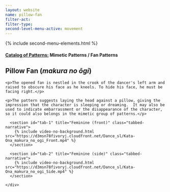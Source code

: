 ```yaml
---
layout: website
name: pillow-fan
filter-act:
filter-type:
second-level-menu-active: movement
---
```

{% include second-menu-elements.html %}

<main class="page-content">
  <div class="text-container">
    <h4><a href="/movement/">Catalog of Patterns:</a> Mimetic Patterns / Fan Patterns</h4>
    <h2>Pillow Fan (<em>makura no ōgi</em>)</h2>

    <p>The opened fan is nestled in the crook of the dancer's left arm and raised to obscure his face as he kneels. To hide his face, he must be facing right.</p>

    <p>The pattern suggests laying the head against a pillow, giving the impression that the character is sleeping or dreaming.  It may also be used to indicate embarrassment or the disappearance of the character, so it could also belongs in the mimetic group of patterns.</p>

  </div>

<div class="tabs-container">
  <div class="tabs-container__links">
    <div class="wrapper">
      <div id="tabs"></div>
    </div>
  </div>
  <div class="tabs-container__content">
    <div class="wrapper">

      <section id="tab-1" title="Feminine (front)" class="tabbed-narrative">
        {% include video-no-background.html src="https://d3msn78fivoryj.cloudfront.net/Dance_sl/Kata-Ona_makura_no_ogi_Front.mp4" %}
      </section>

      <section id="tab-2" title="Feminine (side)" class="tabbed-narrative">
        {% include video-no-background.html src="https://d3msn78fivoryj.cloudfront.net/Dance_sl/Kata-Ona_makura_no_ogi_Side.mp4" %}
      </section>

    </div>
  </div>
</div>
</main>
